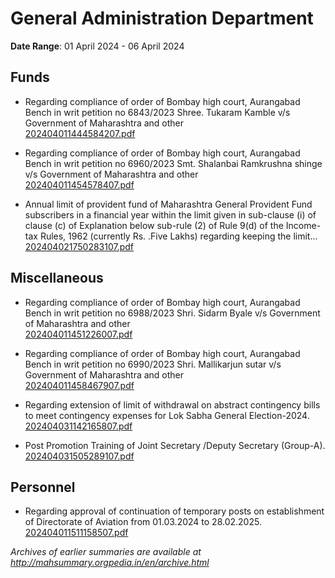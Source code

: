# General Administration Department

**Date Range**: 01 April 2024 - 06 April 2024


## Funds
- Regarding compliance of order of Bombay high court, Aurangabad Bench in writ petition no 6843/2023 Shree. Tukaram Kamble v/s Government of Maharashtra and other\
  [202404011444584207.pdf](https://gr.maharashtra.gov.in/Site/Upload/Government%20Resolutions/English/202404011444584207.pdf)

- Regarding compliance of order of Bombay high court, Aurangabad Bench in writ petition no 6960/2023 Smt. Shalanbai Ramkrushna shinge v/s Government of Maharashtra and other\
  [202404011454578407.pdf](https://gr.maharashtra.gov.in/Site/Upload/Government%20Resolutions/English/202404011454578407.pdf)

- Annual limit of provident fund of Maharashtra General Provident Fund subscribers in a financial year within the limit given in sub-clause (i) of clause (c) of Explanation below sub-rule (2) of Rule 9(d) of the Income-tax Rules, 1962 (currently Rs. .Five Lakhs) regarding keeping the limit...\
  [202404021750283107.pdf](https://gr.maharashtra.gov.in/Site/Upload/Government%20Resolutions/English/202404021750283107.pdf)

## Miscellaneous
- Regarding compliance of order of Bombay high court, Aurangabad Bench in writ petition no 6988/2023 Shri. Sidarm Byale v/s Government of Maharashtra and other\
  [202404011451226007.pdf](https://gr.maharashtra.gov.in/Site/Upload/Government%20Resolutions/English/202404011451226007.pdf)

- Regarding compliance of order of Bombay high court, Aurangabad Bench in writ petition no 6990/2023 Shri. Mallikarjun sutar v/s Government of Maharashtra and other\
  [202404011458467907.pdf](https://gr.maharashtra.gov.in/Site/Upload/Government%20Resolutions/English/202404011458467907.pdf)

- Regarding extension of limit of withdrawal on abstract contingency bills to meet contingency expenses for Lok Sabha General Election-2024.\
  [202404031142165807.pdf](https://gr.maharashtra.gov.in/Site/Upload/Government%20Resolutions/English/202404031142165807.pdf)

- Post Promotion Training of Joint Secretary /Deputy Secretary (Group-A).\
  [202404031505289107.pdf](https://gr.maharashtra.gov.in/Site/Upload/Government%20Resolutions/English/202404031505289107....pdf)

## Personnel
- Regarding approval of continuation of temporary posts on establishment of Directorate of Aviation from 01.03.2024 to 28.02.2025.\
  [202404011511158507.pdf](https://gr.maharashtra.gov.in/Site/Upload/Government%20Resolutions/English/202404011511158507.pdf)


*Archives of earlier summaries are available at http://mahsummary.orgpedia.in/en/archive.html*